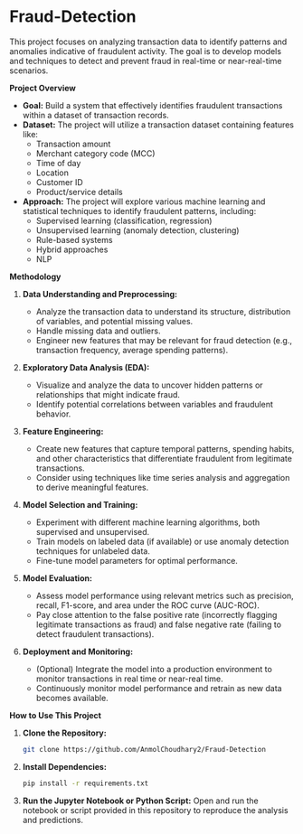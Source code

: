 # Fraud-Detection

This project focuses on analyzing transaction data to identify patterns and anomalies indicative of fraudulent activity. The goal is to develop models and techniques to detect and prevent fraud in real-time or near-real-time scenarios.

**Project Overview**

* **Goal:** Build a system that effectively identifies fraudulent transactions within a dataset of transaction records.
* **Dataset:**  The project will utilize a transaction dataset containing features like:
    * Transaction amount
    * Merchant category code (MCC)
    * Time of day
    * Location
    * Customer ID
    * Product/service details
* **Approach:** The project will explore various machine learning and statistical techniques to identify fraudulent patterns, including:
    * Supervised learning (classification, regression)
    * Unsupervised learning (anomaly detection, clustering)
    * Rule-based systems 
    * Hybrid approaches
    * NLP

**Methodology**

1. **Data Understanding and Preprocessing:**
   * Analyze the transaction data to understand its structure, distribution of variables, and potential missing values.
   * Handle missing data and outliers.
   * Engineer new features that may be relevant for fraud detection (e.g., transaction frequency, average spending patterns).

2. **Exploratory Data Analysis (EDA):**
   * Visualize and analyze the data to uncover hidden patterns or relationships that might indicate fraud.
   * Identify potential correlations between variables and fraudulent behavior.

3. **Feature Engineering:**
   * Create new features that capture temporal patterns, spending habits, and other characteristics that differentiate fraudulent from legitimate transactions.
   * Consider using techniques like time series analysis and aggregation to derive meaningful features.

4. **Model Selection and Training:**
   * Experiment with different machine learning algorithms, both supervised and unsupervised.
   * Train models on labeled data (if available) or use anomaly detection techniques for unlabeled data.
   * Fine-tune model parameters for optimal performance.

5. **Model Evaluation:**
   * Assess model performance using relevant metrics such as precision, recall, F1-score, and area under the ROC curve (AUC-ROC).
   * Pay close attention to the false positive rate (incorrectly flagging legitimate transactions as fraud) and false negative rate (failing to detect fraudulent transactions).

6. **Deployment and Monitoring:**
   * (Optional) Integrate the model into a production environment to monitor transactions in real time or near-real time.
   * Continuously monitor model performance and retrain as new data becomes available.



**How to Use This Project**

1. **Clone the Repository:** 
   ```bash
   git clone https://github.com/AnmolChoudhary2/Fraud-Detection
   ```
2. **Install Dependencies:**
   ```bash
   pip install -r requirements.txt
   ```
3. **Run the Jupyter Notebook or Python Script:**
   Open and run the notebook or script provided in this repository to reproduce the analysis and predictions.

